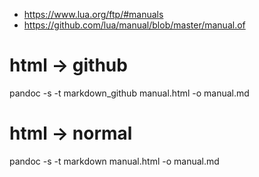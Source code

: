 
* https://www.lua.org/ftp/#manuals
* https://github.com/lua/manual/blob/master/manual.of

# html -> github
pandoc -s -t markdown_github manual.html -o manual.md

# html -> normal
pandoc -s -t markdown manual.html -o manual.md


